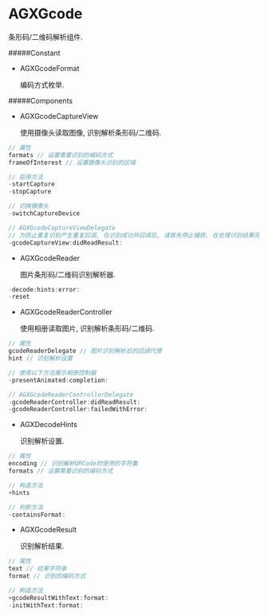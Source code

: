 # AGXGcode

条形码/二维码解析组件.

#####Constant

- AGXGcodeFormat

    编码方式枚举.

#####Components

- AGXGcodeCaptureView

    使用摄像头读取图像, 识别解析条形码/二维码.

```objective-c
// 属性
formats // 设置需要识别的编码方式
frameOfInterest // 设置摄像头识别的区域

// 启停方法
-startCapture
-stopCapture

// 切换摄像头
-switchCaptureDevice

// AGXGcodeCaptureViewDelegate
// 为防止重复识别产生重复回调, 在识别成功并回调后, 请首先停止捕获, 在处理识别结果完成后按需要重启捕获.
-gcodeCaptureView:didReadResult:
```

- AGXGcodeReader

    图片条形码/二维码识别解析器.

```objective-c
-decode:hints:error:
-reset
```

- AGXGcodeReaderController

    使用相册读取图片, 识别解析条形码/二维码.

```objective-c
// 属性
gcodeReaderDelegate // 图片识别解析后的回调代理
hint // 识别解析设置

// 使用以下方法展示相册控制器
-presentAnimated:completion:

// AGXGcodeReaderControllerDelegate
-gcodeReaderController:didReadResult:
-gcodeReaderController:failedWithError:
```

- AGXDecodeHints

    识别解析设置.

```objective-c
// 属性
encoding // 识别解析QRCode时使用的字符集
formats // 设置需要识别的编码方式

// 构造方法
+hints

// 判断方法
-containsFormat:
```

- AGXGcodeResult

    识别解析结果.

```objective-c
// 属性
text // 结果字符串
format // 识别的编码方式

// 构造方法
+gcodeResultWithText:format:
-initWithText:format:
```
